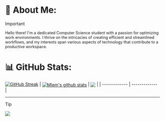 # :sparkler: About Me:


> [!IMPORTANT]
> <span style="font-size:0.9em;">Hello there! I'm a dedicated Computer Science student with a passion for optimizing work environments. I thrive on the intricacies of creating efficient and streamlined workflows, and my interests span various aspects of technology that contribute to a productive workspace.</span>

# 📊 GitHub Stats:
<a href="https://git.io/streak-stats"><img src="https://github-readme-streak-stats.herokuapp.com?user=ml3m&theme=darcula&hide_border=true&border_radius=5.3&card_width=900" alt="GitHub Streak" /></a>
| <a href="https://github.com/anuraghazra/github-readme-stats"><img align="center" src="https://github-readme-stats.vercel.app/api?username=ml3m&show_icons=true&include_all_commits=true&theme=buefy&hide_border=true" alt="Mlem's github stats" /></a> | <a href="https://github.com/anuraghazra/github-readme-stats"><img align="center" src="https://github-readme-stats.vercel.app/api/top-langs/?username=ml3m&layout=compact&theme=buefy&hide_border=true" /></a> |
| ------------- | ------------- |

---

> [!TIP]
> ![](https://komarev.com/ghpvc/?username=ml3m)
